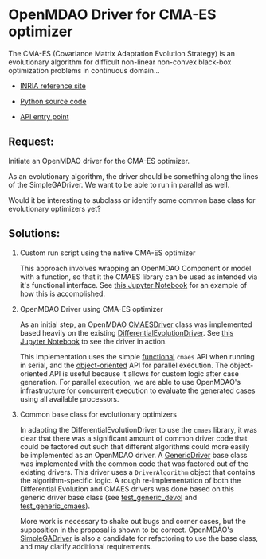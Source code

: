# OpenMDAO Driver for CMA-ES optimizer

The CMA-ES (Covariance Matrix Adaptation Evolution Strategy) is an evolutionary algorithm for difficult non-linear non-convex black-box optimization problems in continuous domain... 

* [INRIA reference site](http://cma.gforge.inria.fr)

* [Python source code](https://github.com/CMA-ES/pycma)  

* [API entry point](http://cma.gforge.inria.fr/apidocs-pycma/cma.html)

## Request:
Initiate an OpenMDAO driver for the CMA-ES optimizer.

As an evolutionary algorithm, the driver should be something along the lines of the SimpleGADriver. 
We want to be able to run in parallel as well. 

Would it be interesting to subclass or identify some common base class for evolutionary optimizers yet? 

## Solutions:

1. Custom run script using the native CMA-ES optimizer

    This approach involves wrapping an OpenMDAO Component or model with a function, so that it the CMAES library can be used as intended via it's functional interface. See [this Jupyter Notebook](cmaes.ipynb) for an example of how this is accomplished.

2. OpenMDAO Driver using CMA-ES optimizer

    As an initial step, an OpenMDAO [CMAESDriver](cmaes_driver.py) class was implemented based heavily on the existing [DifferentialEvolutionDriver](https://github.com/OpenMDAO/OpenMDAO/blob/master/openmdao/drivers/differential_evolution_driver.py).   See [this Jupyter Notebook](CMAESDriver.ipynb) to see the driver in action.

    This implementation uses the simple [functional](http://cma.gforge.inria.fr/apidocs-pycma/cma.evolution_strategy.html#fmin) `cmaes` API when running in serial, and the [object-oriented](http://cma.gforge.inria.fr/apidocs-pycma/cma.interfaces.OOOptimizer.html) API for parallel execution. The object-oriented API is useful because it allows for custom logic after case generation.  For parallel execution, we are able to use OpenMDAO's infrastructure for concurrent execution to evaluate the generated cases using all available processors.

3. Common base class for evolutionary optimizers

    In adapting the DifferentialEvolutionDriver to use the `cmaes` library, it was clear that there was a significant amount of common driver code that could be factored out such that different algorithms could more easily be implemented as an OpenMDAO driver.  A [GenericDriver](generic_driver.py) base class was implemented with the common code that was factored out of the existing drivers.  This driver uses a `DriverAlgorithm` object that contains the algorithm-specific logic. A rough re-implementation of both the Differential Evolution and CMAES drivers was done based on this generic driver base class (see [test_generic_devol](test/test_generic_devol_driver.py) and [test_generic_cmaes](test/test_generic_cmaes_driver.py)).

    More work is necessary to shake out bugs and corner cases, but the supposition in the proposal is shown to be correct.  OpenMDAO's [SimpleGADriver](https://github.com/OpenMDAO/OpenMDAO/blob/master/openmdao/drivers/genetic_algorithm_driver.py) is also a candidate for refactoring to use the base class, and may clarify additional requirements.
